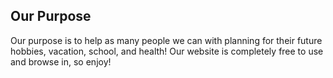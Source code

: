 Our Purpose
---

Our purpose is to help as many people we can with planning for their future hobbies, vacation, school, and health!
Our website is completely free to use and browse in, so enjoy!
